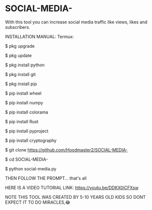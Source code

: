 # SOCIAL-MEDIA-
With this tool you can increase social media traffic like views, likes and subscribers.



INSTALLATION MANUAL:
Termux:
 
$ pkg upgrade

$ pkg update

$ pkg install python

$ pkg install git

$ pkg install pip

$ pip install wheel

$ pip install numpy

$ pip install colorama

$ pip install Rust

$ pip install pyproject

$ pip install cryptography

$ git clone https://github.com/Hoodmaster2/SOCIAL-MEDIA-

$ cd SOCIAL-MEDIA-

$ python social-media.py

THEN FOLLOW THE PROMPT...
that's all

HERE IS A VIDEO TUTORIAL LINK:
https://youtu.be/DDKX0iCFXsw



NOTE THIS TOOL WAS CREATED BY 5-10 YEARS OLD KIDS
SO DONT EXPECT IT TO DO MIRACLES,😂
